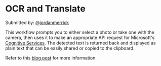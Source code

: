 # OCR and Translate

Submitted by: [@jordanmerrick](https://twitter.com/jordanmerrick)

This workflow prompts you to either select a photo or take one with the camera, then uses it to make an appropriate API request for Microsoft's [Cognitive Services](https://www.microsoft.com/cognitive-services/). The detected text is returned back and displayed as plain text that can be easily shared or copied to the clipboard.

Refer to this [blog post](https://www.jordanmerrick.com/posts/ocr-with-workflow) for more information.